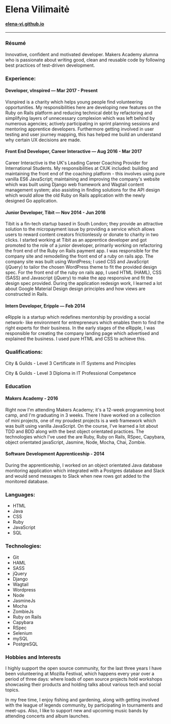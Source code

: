 # Elena Vilimaitė
#### [elena-vi.github.io](https://elena-vi.github.io)
----
### Résumé
Innovative, confident and motivated developer. Makers Academy alumna who is passionate about writing good, clean and reusable code by following best practices of test-driven development.

### Experience:

#### Developer, vInspired — Mar 2017 - Present 
Visnpired is a charity which helps young people find volunteering opportunities. My responsibilities here are developing new features on the Ruby on Rails platform and reducing technical debt by refactoring and simplifying layers of unnecessary complexion which was left behind by numerous agencies; actively participating in sprint planning sessions and mentoring apprentice developers. Furthermore getting involved in user testing and user journey mapping, this has helped me build an understand why certain UX decisions are made.

#### Front End Developer, Career Interactive — Aug 2016 - Mar 2017
Career Interactive is the UK's Leading Career Coaching Provider for International Students. My responsibilities at CIUK included: building and maintaining the front end of the coaching platform - this involves using pure vanilla ES6 JavaScript; maintaining and improving the company's website which was built using Django web framework and Wagtail content management system; also assisting in finding solutions for the API design which would allow the old Ruby on Rails application with the newly designed Go application.

#### Junior Developer, Tibit — Nov 2014 - Jun 2016
Tibit is a fin-tech startup based in South London; they provide an attractive solution to the micropayment issue by providing a service which allows users to reward content creators frictionlessly or donate to charity in two clicks. I started working at Tibit as an apprentice developer and got promoted to the role of a junior developer, primarily working on refactoring the front end of the Ruby on Rails payment app. I was responsible for the company site and remodelling the front end of a ruby on rails app. The company site was built using WordPress; I used CSS and JavaScript (jQuery) to tailor the chosen WordPress theme to fit the provided design spec. For the front end of the ruby on rails app, I used HTML (HAML), CSS (SASS) and Javascript (jQuery) to make the app responsive and fit the design spec provided. During the application redesign work, I learned a lot about Google Material Design design principles and how views are constructed in Rails.

#### Intern Developer, Eripple — Feb 2014
eRipple is a startup which redefines mentorship by providing a social network- like environment for entrepreneurs which enables them to find the right experts for their business. In the early stages of the eRipple, I was responsible for creating the company landing page which advertised and explained the business. I used pure HTML and CSS to achieve this.

### Qualifications:

City & Guilds - Level 3 Certificate in IT Systems and Principles

City & Guilds - Level 3 Diploma in IT Professional Competence

### Education

#### Makers Academy - 2016
Right now I'm attending Makers Academy; it's a 12-week programming boot camp, and I'm graduating in 3 weeks. There I have worked on a collection of mini projects, one of my proudest projects is a web framework which was built using vanilla JavaScript. On the course, I've learned a lot about TDD and BDD along with the best object orientated practices. The technologies which I've used the are Ruby, Ruby on Rails, RSpec, Capybara, object orientated javaScript, Jasmine, Node, Mocha, Chai, Zombie.

#### Software Development Apprenticeship - 2014
During the apprenticeship, I worked on an object orientated Java database monitoring application which integrated with a Postgres database and Slack and would send messages to Slack when new rows got added to the monitored database.

### Languages:

- HTML
- Java
- CSS
- Ruby
- JavaScript
- SQL

### Technologies:

- Git
- HAML
- SASS
- jQuery
- Django
- Wagtail
- Wordpress
- Node
- JasmineJs
- Mocha
- ZombieJs
- Ruby on Rails
- Capybara
- RSpec
- Selenium
- mySQL
- PostgreSQL

### Hobbies and Interests

I highly support the open source community, for the last three years I have been volunteering at Mozilla Festival, which happens every year over a period of three days: where loads of open source projects hold workshops showcasing their products and holding talks about various tech and social topics.

In my free time, I enjoy fishing and gardening, along with getting involved with the league of legends community, by participating in tournaments and meet-ups. Also, I like to support new and upcoming music bands by attending concerts and album launches.
